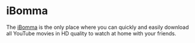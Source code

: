 # iBomma
The <a href="https://iboomma.org/">iBomma</a> is the only place where you can quickly and easily download all YouTube movies in HD quality to watch at home with your friends.
